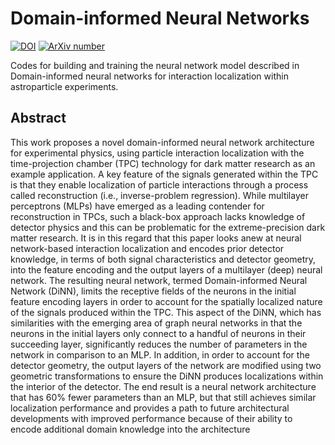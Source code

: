 # Domain-informed Neural Networks 


[![DOI](https://zenodo.org/badge/DOI/10.5281/zenodo.5771868.svg)](https://doi.org/10.5281/zenodo.5771868)
[![ArXiv number](https://img.shields.io/badge/arXiv-2112.07995-B31B1B.svg)](https://arxiv.org/abs/2112.07995)


Codes for building and training the neural network model described in Domain-informed neural networks for interaction localization within astroparticle experiments.

## Abstract

This work proposes a novel domain-informed neural network architecture for experimental physics, using particle interaction localization with the time-projection chamber (TPC) technology for dark matter research as an example application. A key feature of the signals generated within the TPC is that they enable localization of particle interactions through a process called reconstruction (i.e., inverse-problem regression). While multilayer perceptrons (MLPs) have emerged as a leading contender for reconstruction in TPCs, such a black-box approach lacks knowledge of detector physics and this can be problematic for the extreme-precision dark matter research. It is in this regard that this paper looks anew at neural network-based interaction localization and encodes prior detector knowledge, in terms of both signal characteristics and detector geometry, into the feature encoding and the output layers of a multilayer (deep) neural network. The resulting neural network, termed Domain-informed Neural Network (DiNN), limits the receptive fields of the neurons in the initial feature encoding layers in order to account for the spatially localized nature of the signals produced within the TPC. This aspect of the DiNN, which has similarities with the emerging area of graph neural networks in that the neurons in the initial layers only connect to a handful of neurons in their succeeding layer, significantly reduces the number of parameters in the network in comparison to an MLP. In addition, in order to account for the detector geometry, the output layers of the network are modified using two geometric transformations to ensure the DiNN produces localizations within the interior of the detector. The end result is a neural network architecture that has 60\% fewer parameters than an MLP, but that still achieves similar localization performance and provides a path to future architectural developments with improved performance because of their ability to encode additional domain knowledge into the architecture
